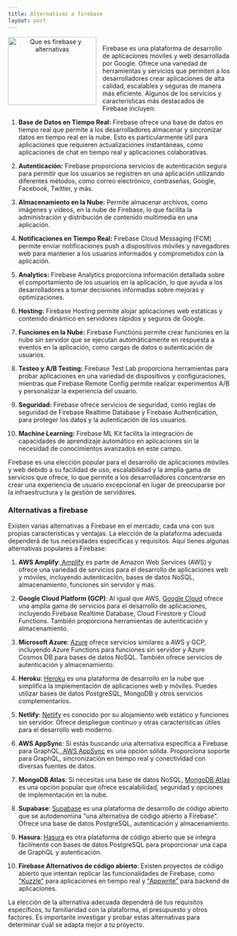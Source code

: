 ```yaml
---
title: Alternativas a firebase
layout: post
---
```


<p>
    </p><div class="separator" style="clear: both; text-align: center;"><a href="https://blogger.googleusercontent.com/img/b/R29vZ2xl/AVvXsEjlO-2K1s_i4GoIcDUvyxdoXqeMKTa_7xUXgi7HTJBHfHsGPITup2if61gmpzTNkRJRkOyAOlNr0jmn67biJQMc5CMkFYNFvhjwjtAcTJLOfgC7Ogqo6wP7HSGMRAAgIj996YtXX3wU5AZ01aRYy2UCqebhHNhkvaaJhqTKrtaiZpzGvDn8QcKWz24I9KY/s300/Que%20es%20firebase%20y%20alternativas.png" imageanchor="1" style="clear: left; float: left; margin-bottom: 1em; margin-right: 1em;"><img alt="Que es firebase y alternativas" border="0" data-original-height="232" data-original-width="300" height="154" src="https://blogger.googleusercontent.com/img/b/R29vZ2xl/AVvXsEjlO-2K1s_i4GoIcDUvyxdoXqeMKTa_7xUXgi7HTJBHfHsGPITup2if61gmpzTNkRJRkOyAOlNr0jmn67biJQMc5CMkFYNFvhjwjtAcTJLOfgC7Ogqo6wP7HSGMRAAgIj996YtXX3wU5AZ01aRYy2UCqebhHNhkvaaJhqTKrtaiZpzGvDn8QcKWz24I9KY/w200-h154/Que%20es%20firebase%20y%20alternativas.png" title="Que es firebase y alternativas" width="200" /></a></div><br />Firebase es una plataforma de desarrollo de aplicaciones móviles y web
    desarrollada por Google. Ofrece una variedad de herramientas y servicios que
    permiten a los desarrolladores crear aplicaciones de alta calidad,
    escalables y seguras de manera más eficiente. Algunos de los servicios y
    características más destacados de Firebase incluyen:
  <p></p>
  <ol>
    <li>
      <p>
        <strong>Base de Datos en Tiempo Real:</strong> Firebase ofrece una base
        de datos en tiempo real que permite a los desarrolladores almacenar y
        sincronizar datos en tiempo real en la nube. Esto es particularmente
        útil para aplicaciones que requieren actualizaciones instantáneas, como
        aplicaciones de chat en tiempo real y aplicaciones colaborativas.
      </p>
    </li>
    <li>
      <p>
        <strong>Autenticación:</strong> Firebase proporciona servicios de
        autenticación segura para permitir que los usuarios se registren en una
        aplicación utilizando diferentes métodos, como correo electrónico,
        contraseñas, Google, Facebook, Twitter, y más.
      </p>
    </li>
    <li>
      <p>
        <strong>Almacenamiento en la Nube:</strong> Permite almacenar archivos,
        como imágenes y videos, en la nube de Firebase, lo que facilita la
        administración y distribución de contenido multimedia en una aplicación.
      </p>
    </li>
    <li>
      <p>
        <strong>Notificaciones en Tiempo Real:</strong> Firebase Cloud Messaging
        (FCM) permite enviar notificaciones push a dispositivos móviles y
        navegadores web para mantener a los usuarios informados y comprometidos
        con la aplicación.
      </p>
    </li>
    <li>
      <p>
        <strong>Analytics:</strong> Firebase Analytics proporciona información
        detallada sobre el comportamiento de los usuarios en la aplicación, lo
        que ayuda a los desarrolladores a tomar decisiones informadas sobre
        mejoras y optimizaciones.
      </p>
    </li>
    <li>
      <p>
        <strong>Hosting:</strong> Firebase Hosting permite alojar aplicaciones
        web estáticas y contenido dinámico en servidores rápidos y seguros de
        Google.
      </p>
    </li>
    <li>
      <p>
        <strong>Funciones en la Nube:</strong> Firebase Functions permite crear
        funciones en la nube sin servidor que se ejecutan automáticamente en
        respuesta a eventos en la aplicación, como cargas de datos o
        autenticación de usuarios.
      </p>
    </li>
    <li>
      <p>
        <strong>Testeo y A/B Testing:</strong> Firebase Test Lab proporciona
        herramientas para probar aplicaciones en una variedad de dispositivos y
        configuraciones, mientras que Firebase Remote Config permite realizar
        experimentos A/B y personalizar la experiencia del usuario.
      </p>
    </li>
    <li>
      <p>
        <strong>Seguridad:</strong> Firebase ofrece servicios de seguridad, como
        reglas de seguridad de Firebase Realtime Database y Firebase
        Authentication, para proteger los datos y la autenticación de los
        usuarios.
      </p>
    </li>
    <li>
      <p>
        <strong>Machine Learning:</strong> Firebase ML Kit facilita la
        integración de capacidades de aprendizaje automático en aplicaciones sin
        la necesidad de conocimientos avanzados en este campo.
      </p>
    </li>
  </ol>
  <p>
    Firebase es una elección popular para el desarrollo de aplicaciones móviles
    y web debido a su facilidad de uso, escalabilidad y la amplia gama de
    servicios que ofrece, lo que permite a los desarrolladores concentrarse en
    crear una experiencia de usuario excepcional en lugar de preocuparse por la
    infraestructura y la gestión de servidores.
  </p>


<h3 style="text-align: left;">  Alternativas a firebase</h3>

<p>
    Existen varias alternativas a Firebase en el mercado, cada una con sus
    propias características y ventajas. La elección de la plataforma adecuada
    dependerá de tus necesidades específicas y requisitos. Aquí tienes algunas
    alternativas populares a Firebase:
  </p>
  <ol>
    <li>
      <p>
        <strong>AWS Amplify</strong>:<a href="https://aws.amazon.com/es/amplify/" target="_blank"> Amplify</a> es parte de Amazon Web Services
        (AWS) y ofrece una variedad de servicios para el desarrollo de
        aplicaciones web y móviles, incluyendo autenticación, bases de datos
        NoSQL, almacenamiento, funciones sin servidor y más.
      </p>
    </li>
    <li>
      <p>
        <strong>Google Cloud Platform (GCP)</strong>: Al igual que AWS, <a href="https://cloud.google.com/" rel="nofollow" target="_blank">Google
        Cloud</a> ofrece una amplia gama de servicios para el desarrollo de
        aplicaciones, incluyendo Firebase Realtime Database, Cloud Firestore y
        Cloud Functions. También proporciona herramientas de autenticación y
        almacenamiento.
      </p>
    </li>
    <li>
      <p>
        <strong>Microsoft Azure</strong>: <a href="https://azure.microsoft.com/es-es" rel="nofollow" target="_blank">Azure</a> ofrece servicios similares a AWS
        y GCP, incluyendo Azure Functions para funciones sin servidor y Azure
        Cosmos DB para bases de datos NoSQL. También ofrece servicios de
        autenticación y almacenamiento.
      </p>
    </li>
    <li>
      <p>
        <strong>Heroku</strong>: <a href="https://www.heroku.com/" rel="nofollow" target="_blank">Heroku</a> es una plataforma de desarrollo en la
        nube que simplifica la implementación de aplicaciones web y móviles.
        Puedes utilizar bases de datos PostgreSQL, MongoDB y otros servicios
        complementarios.
      </p>
    </li>
    <li>
      <p>
        <strong>Netlify</strong>: <a href="https://www.netlify.com/" rel="nofollow" target="_blank">Netlify</a> es conocido por su alojamiento web
        estático y funciones sin servidor. Ofrece despliegue continuo y otras
        características útiles para el desarrollo web moderno.
      </p>
    </li>
    <li>
      <p>
        <strong>AWS AppSync</strong>: Si estás buscando una alternativa
        específica a Firebase para GraphQL,<a href="https://aws.amazon.com/es/appsync/" rel="nofollow" target="_blank"> AWS AppSync</a> es una opción sólida.
        Proporciona soporte para GraphQL, sincronización en tiempo real y
        conectividad con diversas fuentes de datos.
      </p>
    </li>
    <li>
      <p>
        <strong>MongoDB Atlas</strong>: Si necesitas una base de datos NoSQL,
       <a href="https://www.mongodb.com/es/atlas/database" rel="nofollow" target="_blank"> MongoDB Atlas</a> es una opción popular que ofrece escalabilidad, seguridad
        y opciones de implementación en la nube.
      </p>
    </li>
    <li>
      <p>
        <strong>Supabase</strong>: <a href="https://supabase.com/" rel="nofollow" target="_blank">Supabase</a> es una plataforma de desarrollo de
        código abierto que se autodenomina "una alternativa de código abierto a
        Firebase". Ofrece una base de datos PostgreSQL, autenticación y
        almacenamiento.
      </p>
    </li>
    <li>
      <p>
        <strong>Hasura</strong>: <a href="https://hasura.io/" rel="nofollow" target="_blank">Hasura</a> es otra plataforma de código abierto que
        se integra fácilmente con bases de datos PostgreSQL para proporcionar
        una capa de GraphQL y autenticación.
      </p>
    </li>
    <li>
      <p>
        <strong>Firebase Alternativos de código abierto</strong>: Existen
        proyectos de código abierto que intentan replicar las funcionalidades de
        Firebase, como<a href="https://kuzzle.io/" rel="nofollow" target="_blank"> "Kuzzle"</a> para aplicaciones en tiempo real y <a href="https://appwrite.io/" rel="nofollow" target="_blank">"Appwrite"</a>
        para backend de aplicaciones.
      </p>
    </li>
  </ol>
  <p>
    La elección de la alternativa adecuada dependerá de tus requisitos
    específicos, tu familiaridad con la plataforma, el presupuesto y otros
    factores. Es importante investigar y probar estas alternativas para
    determinar cuál se adapta mejor a tu proyecto.
  </p>
